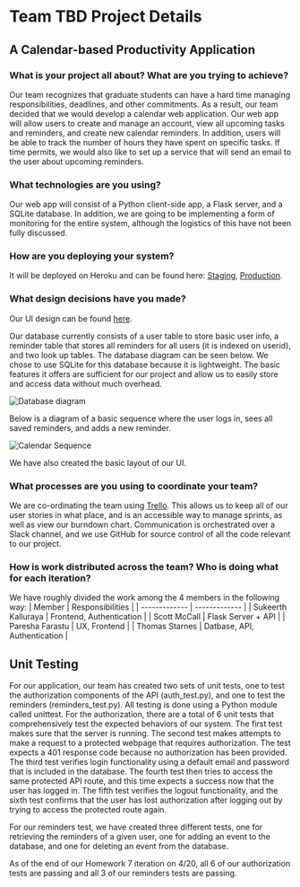 # Team TBD Project Details

## A Calendar-based Productivity Application

### What is your project all about? What are you trying to achieve?

Our team recognizes that graduate students can have a hard time managing responsibilities, deadlines, and other commitments. As a result, our team decided that we would develop a calendar web application. Our web app will allow users to create and manage an account, view all upcoming tasks and reminders, and create new calendar reminders. In addition, users will be able to track the number of hours they have spent on specific tasks. If time permits, we would also like to set up a service that will send an email to the user about upcoming reminders.

### What technologies are you using?

Our web app will consist of a Python client-side app, a Flask server, and a SQLite database. In addition, we are going to be implementing a form of monitoring for the entire system, although the logistics of this have not been fully discussed.

### How are you deploying your system?

It will be deployed on Heroku and can be found here: [Staging](https://team-tbd-project-staging.herokuapp.com), [Production](https://team-tbd-project-production.herokuapp.com).

### What design decisions have you made?

Our UI design can be found [here](https://github.com/CSCI-5828-Foundations-Sftware-Engr/team-tbd-semester-project/blob/main/wiki/wireframe.md).

Our database currently consists of a user table to store basic user info, a reminder table that stores all reminders for all users (it is indexed on userid), and two look up tables. The database diagram can be seen below. We chose to use SQLite for this database because it is lightweight. The basic features it offers are sufficient for our project and allow us to easily store and access data without much overhead.

![Database diagram](https://user-images.githubusercontent.com/43146669/228691580-487dc0d8-325a-4c1d-85c6-46bd41aae404.png)

Below is a diagram of a basic sequence where the user logs in, sees all saved reminders, and adds a new reminder.

![Calendar Sequence](https://user-images.githubusercontent.com/43146669/227093778-ec07dcbc-7d5e-40a3-be70-7f0eff0f048b.jpg)

We have also created the basic layout of our UI. 

### What processes are you using to coordinate your team?

We are co-ordinating the team using [Trello](https://trello.com/invite/b/qDzf7Ekl/ATTI9736135482b19ca5c804278553f2fbf6DFCBF349/team-tbd). This allows us to keep all of our user stories in what place, and is an accessible way to manage sprints, as well as view our burndown chart. Communication is orchestrated over a Slack channel, and we use GitHub for source control of all the code relevant to our project.

### How is work distributed across the team? Who is doing what for each iteration?

We have roughly divided the work among the 4 members in the following way:
| Member  | Responsibilities |
| ------------- | ------------- |
| Sukeerth Kalluraya | Frontend, Authentication  |
| Scott McCall  | Flask Server + API  |
| Paresha Farastu  | UX, Frontend  |
| Thomas Starnes  | Datbase, API, Authentication  |

## Unit Testing

For our application, our team has created two sets of unit tests, one to test the authorization components of the API (auth_test.py), and one to test the reminders (reminders_test.py). All testing is done using a Python module called unittest. For the authorization, there are a total of 6 unit tests that comprehensively test the expected behaviors of our system. The first test makes sure that the server is running. The second test makes attempts to make a request to a protected webpage that requires authorization. The test expects a 401 response code because no authorization has been provided. The third test verifies login functionality using a default email and password that is included in the database. The fourth test then tries to access the same protected API route, and this time expects a success now that the user has logged in. The fifth test verifies the logout functionality, and the sixth test confirms that the user has lost authorization after logging out by trying to access the protected route again.

For our reminders test, we have created three different tests, one for retrieving the reminders of a given user, one for adding an event to the database, and one for deleting an event from the database.

As of the end of our Homework 7 iteration on 4/20, all 6 of our authorization tests are passing and all 3 of our reminders tests are passing.
